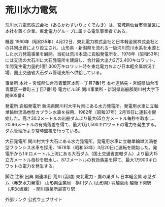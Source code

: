 # 荒川水力電気

荒川水力電気株式会社（あらかわすいりょくでんき）は、宮城県仙台市青葉区に本社を置く企業。東北電力グループに属する電気事業者である。

概要
1960年（昭和35年）4月22日、東北電力株式会社と日本軽金属株式会社との共同出資により設立され、山形県・新潟県を流れる一級河川荒川水系を水源とした水力発電事業を展開。当初は荒川本流に岩船発電所を、1978年（昭和53年）には支流の大石川に大石発電所を建設し、合計最大出力2万2,400キロワット、年間発生電力量約1億1,300万キロワット時を東北電力および日本軽金属新潟工場、国土交通省大石ダム管理支所へ供給している。

事業所
本社 - 宮城県仙台市青葉区本町一丁目7番1号
本社連絡先 - 宮城県仙台市青葉区一番町三丁目7番1号 電力ビル3F
関川事業所 - 新潟県岩船郡関川村大字下関605番4

発電所
岩船発電所
新潟県関川村大字片貝にある水力発電所。発電用水車に立軸単輪単流渦巻型カプラン水車を採用、1962年（昭和37年）2月19日に運転を開始した。高さ30.2メートルの岩船ダムより最大65立方メートル毎秒を取水し、20.96メートルの有効落差を得て、最大1万1,500キロワットの電力を発生する。ダム管理所より常時監視を行っている。

大石発電所
関川村大字大石にある水力発電所。発電用水車に立軸単輪単流渦巻型フランシス水車を採用、1978年（昭和53年）3月20日に運転を開始した。発電所から1キロメートル上流にある大石ダム（国土交通省直轄ダム）より最大15立方メートル毎秒を取水し、87.2メートルの有効落差を得て、最大1万900キロワットの電力を発生する。

脚注
注釈
出典
関連項目
荒川 (羽越)
東北電力 - 鷹の巣ダム
日本軽金属
赤芝ダム（赤芝水力発電）
山形県企業局 - 横川ダム (山形県)
羽越豪雨
越後下関駅（JR米坂線） - 関川事業所最寄り駅

外部リンク
公式ウェブサイト